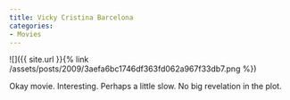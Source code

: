 ```yaml
---
title: Vicky Cristina Barcelona
categories:
- Movies
---
```


![]({{ site.url }}{% link /assets/posts/2009/3aefa6bc1746df363fd062a967f33db7.png %})
  



Okay movie. Interesting. Perhaps a little slow. No big revelation in the plot.
